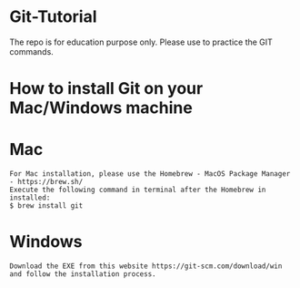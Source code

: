 # Git-Tutorial
The repo is for education purpose only. Please use to practice the GIT commands.

# How to install Git on your Mac/Windows machine
  # Mac
    For Mac installation, please use the Homebrew - MacOS Package Manager - https://brew.sh/
    Execute the following command in terminal after the Homebrew in installed:
    $ brew install git
  # Windows
    Download the EXE from this website https://git-scm.com/download/win and follow the installation process.
